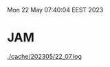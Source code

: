Mon 22 May 07:40:04 EEST 2023
# JAM
<a href='./cache/202305/22_07.log'>./cache/202305/22_07.log</a>
